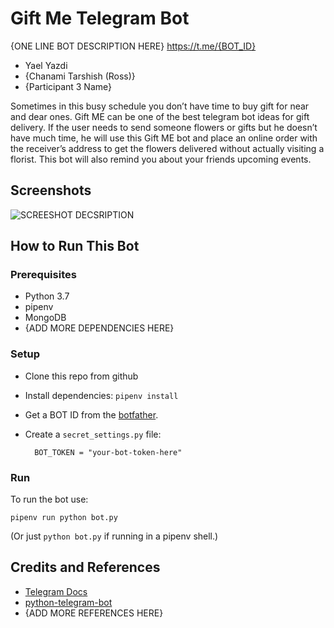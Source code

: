 # Gift Me Telegram Bot
{ONE LINE BOT DESCRIPTION HERE} <https://t.me/{BOT_ID}>

* Yael Yazdi
* {Chanami Tarshish (Ross)}
* {Participant 3 Name}

Sometimes in this busy schedule you don’t have time to buy gift for near and dear ones. Gift ME can be one of the best telegram bot ideas for gift delivery. If the user needs to send someone flowers or gifts but he doesn’t have much time, he will use this Gift ME bot and place an online order with the receiver’s address to get the flowers delivered without actually visiting a florist. This bot will also remind you about your friends upcoming events.

## Screenshots

![SCREESHOT DECSRIPTION](screenshots/shopping-list-bot-1.png)

## How to Run This Bot

### Prerequisites
* Python 3.7
* pipenv
* MongoDB
* {ADD MORE DEPENDENCIES HERE}

### Setup
* Clone this repo from github
* Install dependencies: `pipenv install`
* Get a BOT ID from the [botfather](https://telegram.me/BotFather).
* Create a `secret_settings.py` file:

        BOT_TOKEN = "your-bot-token-here"

### Run
To run the bot use:

    pipenv run python bot.py

(Or just `python bot.py` if running in a pipenv shell.)

## Credits and References
* [Telegram Docs](https://core.telegram.org/bots)
* [python-telegram-bot](https://github.com/python-telegram-bot/python-telegram-bot)
* {ADD MORE REFERENCES HERE}


